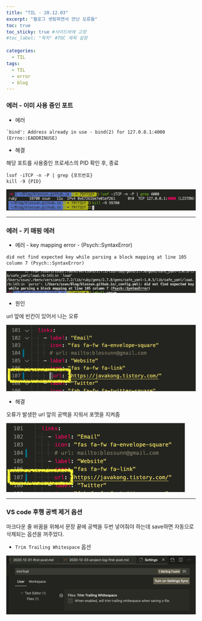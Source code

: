 ```yaml
---
title: "TIL - 20.12.03"
excerpt: "블로그 셋팅하면서 만난 오류들"
toc: true
toc_sticky: true #사이드바에 고정
#toc_label: "목차" #TOC 제목 설정

categories:
  - TIL
tags:
  - TIL
  - error
  - blog
---
```


### 에러 - 이미 사용 중인 포트

* 에러

```
`bind': Address already in use - bind(2) for 127.0.0.1:4000 (Errno::EADDRINUSE)
```

* 해결

해당 포트를 사용중인 프로세스의 PID 확인 후, 종료

```
lsof -iTCP -n -P | grep {포트번호}
kill -9 {PID}
```

![image-20201201222726482](/assets/images/TIL/image-20201201222726482.png)

---
### 에러 - 키 매핑 에러

* 에러 - key mapping error - (Psych::SyntaxError)

```
did not find expected key while parsing a block mapping at line 105 column 7 (Psych::SyntaxError)
```

![image-20201203121500534](/assets/images/TIL/image-20201203121500534.png)

* 원인

url 앞에 빈칸이 있어서 나는 오류

![image-20201203121345324](/assets/images/TIL/image-20201203121345324.png)

* 해결

오류가 발생한 url 앞의 공백을 지워서 포맷을 지켜줌

![image-20201203121550966](/assets/images/TIL/image-20201203121550966.png)


---
### VS code 후행 공백 제거 옵션

마크다운 줄 바꿈을 위해서 문장 끝에 공백을 두번 넣어줘야 하는데 save하면 자동으로 삭제되는 옵션을 꺼주었다.

* `Trim Trailing Whitespace` 옵션

![image-20201203173323683](/assets/images/TIL/image-20201203173323683.png)
